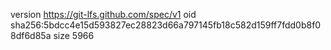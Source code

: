 version https://git-lfs.github.com/spec/v1
oid sha256:5bdcc4e15d593827ec28823d66a797145fb18c582d159ff7fdd0b8f08df6d85a
size 5966
